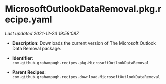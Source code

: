 # MicrosoftOutlookDataRemoval.pkg.recipe.yaml

_Last updated 2021-12-23 19:58:08Z_

- **Description**: Downloads the current version of The Microsoft Outlook Data Removal package.

- **Identifier**: `com.github.grahampugh.recipes.pkg.MicrosoftOutlookDataRemoval`

- **Parent Recipes**: `com.github.grahampugh.recipes.download.MicrosoftOutlookDataRemoval`